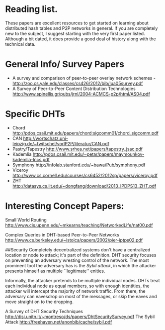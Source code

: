 # Reading list.


These papers are excellent resources to get started on learning about distributed hash tables and P2P networks in general.
If you are completely new to the subject, I suggest starting with the very first paper listed.
Although a bit dated, it does provide a good deal of history along with the technical data.

# General Info/ Survey Papers

* A survey and comparison of peer-to-peer overlay network schemes - http://zoo.cs.yale.edu/classes/cs426/2012/bib/lua05survey.pdf
* A Survey of Peer-to-Peer Content Distribution Technologies http://www.spinellis.gr/pubs/jrnl/2004-ACMCS-p2p/html/AS04.pdf

# Specific DHTs
* Chord http://pdos.csail.mit.edu/papers/chord:sigcomm01/chord_sigcomm.pdf
* CAN http://wortschatz.uni-leipzig.de/~fwitschel/vorlP2P/literatur/CAN.pdf
* Pastry/Tapestry http://www.srhea.net/papers/tapestry_jsac.pdf
* Kademlia  http://pdos.csail.mit.edu/~petar/papers/maymounkov-kademlia-lncs.pdf
* Symphony http://infolab.stanford.edu/~bawa/Pub/symphony.pdf
* Viceroy http://www.cs.cornell.edu/courses/cs6452/2012sp/papers/viceroy.pdf
* ZHT http://datasys.cs.iit.edu/~dongfang/download/2013_IPDPS13_ZHT.pdf


# Interesting Concept Papers: 
Small World Routing http://www.cis.upenn.edu/~mkearns/teaching/NetworkedLife/nat00.pdf

Complex Queries in DHT-based Peer-to-Peer Networks http://www.cs.berkeley.edu/~istoica/papers/2002/pier-iptps02.pdf


##Security
Completely decentralized systems don't have a centralized location or node to attack; it's part of the definition.
DHT security focuses on preventing an adversary wresting control of the network.
The most prominent tool the adversary has is the *Sybil attack*, in which the attacker presents himself as multiple ``legitimate'' enities.  

Informally, the attacker pretends to be multiple individual nodes.
DHTs treat each individual node as equal members, so with enough identities, the attacker will intercept the majority of network traffic.
From there, the adversary can eavesdrop on most of the messages, or skip the eaves and move straight on to the dropping.

A Survey of DHT Security Techniques http://disi.unitn.it/~montreso/ds/papers/DhtSecuritySurvey.pdf
The Sybil Attack http://freehaven.net/anonbib/cache/sybil.pdf
